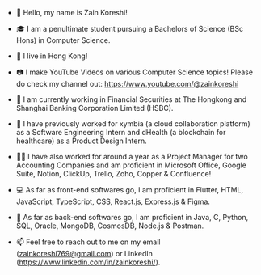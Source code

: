 - 👋 Hello, my name is Zain Koreshi!

- 🎓 I am a penultimate student pursuing a Bachelors of Science (BSc Hons) in Computer Science.

- 📍 I live in Hong Kong!

- 📷 I make YouTube Videos on various Computer Science topics! Please do check my channel out: https://www.youtube.com/@zainkoreshi 

- 📆 I am currently working in Financial Securities at The Hongkong and Shanghai Banking Corporation Limited (HSBC).

- 👔 I have previously worked for xymbia (a cloud collaboration platform) as a Software Engineering Intern and dHealth (a blockchain for healthcare) as a Product Design Intern.

- 👨‍💼 I have also worked for around a year as a Project Manager for two Accounting Companies and am proficient in Microsoft Office, Google Suite, Notion, ClickUp, Trello, Zoho, Copper & Confluence!

- 💻 As far as front-end softwares go, I am proficient in Flutter, HTML, JavaScript, TypeScript, CSS, React.js, Express.js & Figma.

- 💾 As far as back-end softwares go, I am proficient in Java, C, Python, SQL, Oracle, MongoDB, CosmosDB, Node.js & Postman.

- 📫 Feel free to reach out to me on my email (zainkoreshi769@gmail.com) or LinkedIn (https://www.linkedin.com/in/zainkoreshi/).

<!---
zainkoreshi/zainkoreshi is a ✨ special ✨ repository because its `README.md` (this file) appears on your GitHub profile.
You can click the Preview link to take a look at your changes.
--->
